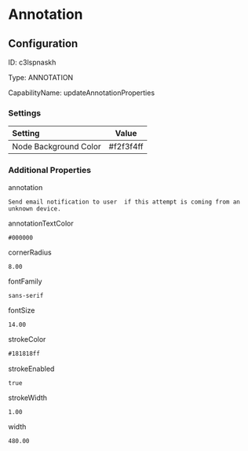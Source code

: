 # Annotation
## Configuration
ID:  c3lspnaskh

Type: ANNOTATION 

CapabilityName: updateAnnotationProperties

### Settings
| Setting | Value  |
| :------------------------ | ---------------------------------------- |
| Node Background Color | #f2f3f4ff | 






### Additional Properties
annotation
```string 
Send email notification to user  if this attempt is coming from an unknown device.
```


annotationTextColor
```html 
#000000
```


cornerRadius
```float64 
8.00
```


fontFamily
```string 
sans-serif
```


fontSize
```float64 
14.00
```


strokeColor
```html 
#181818ff
```


strokeEnabled
```bool 
true
```


strokeWidth
```float64 
1.00
```


width
```float64 
480.00
```




